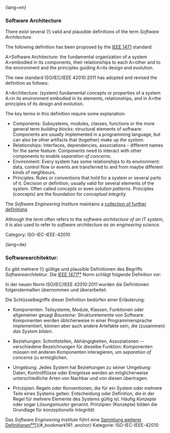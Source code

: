 {lang=en}
### Software Architecture

There exist several (!) valid and plausible definitions
of the term _Software Architecture_.

The following definition has been proposed by the [IEEE 1471](https://en.wikipedia.org/wiki/IEEE_1471) standard:

A>Software Architecture: the fundamental organization of a system
A>embodied in its components, their relationships to each
A>other and to the environment and the principles guiding
A>its design and evolution.

The new standard ISO/IEC/IEEE 42010:2011 has adopted and revised the definition as follows:

A>Architecture: (system) fundamental concepts or properties of a system
A>in its environment embodied in its elements, relationships, and in
A>the principles of its design and evolution.

The key terms in this definition require some explanation:

* Components: Subsystems, modules, classes, functions or the more general term
 _building blocks_: structural elements of software: Components are usually implemented in a programming language, but can also be other artifacts that
(together) _make up the system_.
* Relationships: Interfaces, dependencies, associations - different names for the same feature: Components need to interact with other components to enable
 _separation of concerns_.
* Environment: Every system has some relationships
to its environment: data, control flow or events are transferred to
and from maybe different kinds of neighbours.
* Principles: Rules or conventions that hold for a system or several parts of it.
Decision or definition, usually valid for several elements of the system. Often
called _concepts_ or even _solution patterns_. Principles (concepts) are the foundation for _conceptual integrity_.


The _Software Engineering Institure_
maintains a [collection of further definitions](http://www.sei.cmu.edu/architecture/start/glossary/classicdefs.cfm)

Although the term often refers to the _software architecture of an IT system_, it is also used to refer to _software architecture as an engineering science_.

Category: ISO-IEC-IEEE-42010


{lang=de}
### Softwarearchitektur:

Es gibt mehrere (!) gültige und plausible Definitionen des Begriffs
*Softwarearchitektur*. Die [IEEE
1471](https://en.wikipedia.org/wiki/IEEE_1471)[⁸³](#_bookmark193) Norm
schlägt folgende Definition vor:

In der neuen Norm ISO/IEC/IEEE 42010:2011 wurden die Definitionen
folgendermaßen übernommen und überarbeitet:

Die Schlüsselbegriffe dieser Definition bedürfen einer Erläuterung:

-   Komponenten: Teilsysteme, Module, Klassen, Funktionen oder
    allgemeiner gesagt *Bausteine*: Strukturelemente von Software:
    Komponenten werden üblicherweise in einer Programmiersprache
    implementiert, können aber auch andere Artefakte sein, die
    (zusammen) *das System bilden*.

-   Beziehungen: Schnittstellen, Abhängigkeiten, Assoziationen --
    verschiedene Bezeichnungen für dieselbe Funktion: Komponenten müssen
    mit anderen Komponenten interagieren, um *separation of concerns* zu
    ermöglichen.

-   Umgebung: Jedes System hat Beziehungen zu seiner Umgebung: Daten,
    Kontrollflüsse oder Ereignisse werden an möglicherweise
    unterschiedliche Arten von Nachbar und von diesen übertragen.

-   Prinzipien: Regeln oder Konventionen, die für ein System oder
    mehrere Teile eines Systems gelten. Entscheidung oder Definition,
    die in der Regel für mehrere Elemente des Systems gültig ist. Häufig
    *Konzepte* oder sogar *Lösungsmuster* genannt. Prinzipien (Konzepte)
    bilden die Grundlage für *konzeptionelle Integrität*.

Das *Software Engineering Institute* führt eine [Sammlung weiterer
Definitionen](http://www.sei.cmu.edu/architecture/start/glossary/classicdefs.cfm)[⁸⁴](#_bookmark194)[]{#_bookmark191
.anchor} Kategorie: ISO-IEC-IEEE-42010
